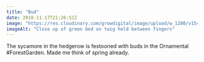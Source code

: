 ```yaml
---
title: "Bud"
date: 2018-11-17T21:26:51Z
image: "https://res.cloudinary.com/growdigital/image/upload/w_1280/v1542489150/sycamore.jpg"
imageAlt: "Close up of green bed on twig held between fingers"
---
```


The sycamore in the hedgerow is festooned with buds in the Ornamental #ForestGarden. Made me think of spring already.
